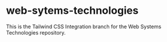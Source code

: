 # web-sytems-technologies

This is the Tailwind CSS Integration branch for the Web Systems Technologies repository.